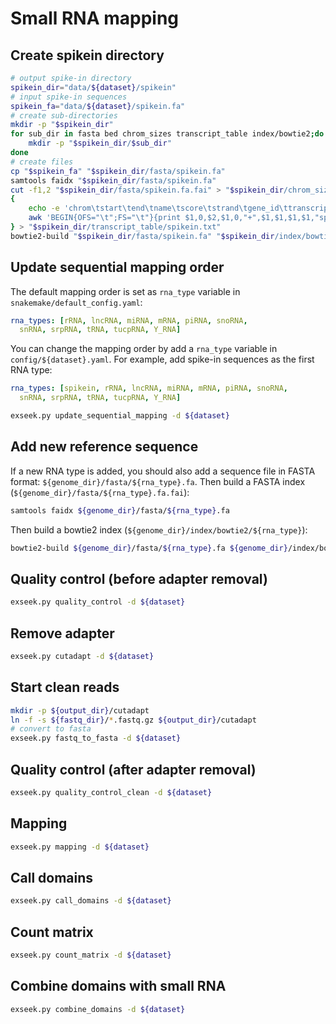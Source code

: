 # Small RNA mapping

## Create spikein directory
```bash
# output spike-in directory
spikein_dir="data/${dataset}/spikein"
# input spike-in sequences
spikein_fa="data/${dataset}/spikein.fa"
# create sub-directories
mkdir -p "$spikein_dir"
for sub_dir in fasta bed chrom_sizes transcript_table index/bowtie2;do
    mkdir -p "$spikein_dir/$sub_dir"
done
# create files
cp "$spikein_fa" "$spikein_dir/fasta/spikein.fa"
samtools faidx "$spikein_dir/fasta/spikein.fa"
cut -f1,2 "$spikein_dir/fasta/spikein.fa.fai" > "$spikein_dir/chrom_sizes/spikein"
{
    echo -e 'chrom\tstart\tend\tname\tscore\tstrand\tgene_id\ttranscript_id\tgene_name\ttranscript_name\tgene_type\ttranscript_type\tsource'
    awk 'BEGIN{OFS="\t";FS="\t"}{print $1,0,$2,$1,0,"+",$1,$1,$1,$1,"spikein","spikein","spikein"}' "$spikein_dir/fasta/spikein.fa.fai"
} > "$spikein_dir/transcript_table/spikein.txt"
bowtie2-build "$spikein_dir/fasta/spikein.fa" "$spikein_dir/index/bowtie2/spikein"
```

## Update sequential mapping order

The default mapping order is set as `rna_type` variable in `snakemake/default_config.yaml`:
```yaml
rna_types: [rRNA, lncRNA, miRNA, mRNA, piRNA, snoRNA, 
  snRNA, srpRNA, tRNA, tucpRNA, Y_RNA]
```

You can change the mapping order by add a `rna_type` variable in `config/${dataset}.yaml`. 
For example, add spike-in sequences as the first RNA type:
```yaml
rna_types: [spikein, rRNA, lncRNA, miRNA, mRNA, piRNA, snoRNA, 
  snRNA, srpRNA, tRNA, tucpRNA, Y_RNA]
```

```bash
exseek.py update_sequential_mapping -d ${dataset}
```

## Add new reference sequence

If a new RNA type is added, you should also add a sequence file in FASTA format: `${genome_dir}/fasta/${rna_type}.fa`.
Then build a FASTA index (`${genome_dir}/fasta/${rna_type}.fa.fai`):
```bash
samtools faidx ${genome_dir}/fasta/${rna_type}.fa
```

Then build a bowtie2 index (`${genome_dir}/index/bowtie2/${rna_type}`):
```bash
bowtie2-build ${genome_dir}/fasta/${rna_type}.fa ${genome_dir}/index/bowtie2/${rna_type}
```

## Quality control (before adapter removal)

```bash
exseek.py quality_control -d ${dataset}
```

## Remove adapter

```bash
exseek.py cutadapt -d ${dataset}
```

## Start clean reads

```bash
mkdir -p ${output_dir}/cutadapt
ln -f -s ${fastq_dir}/*.fastq.gz ${output_dir}/cutadapt
# convert to fasta
exseek.py fastq_to_fasta -d ${dataset}
```

## Quality control (after adapter removal)

```bash
exseek.py quality_control_clean -d ${dataset}
```

## Mapping

```bash
exseek.py mapping -d ${dataset}
```

## Call domains

```bash
exseek.py call_domains -d ${dataset}
```

## Count matrix

```bash
exseek.py count_matrix -d ${dataset}
```

## Combine domains with small RNA

```bash
exseek.py combine_domains -d ${dataset}
```

